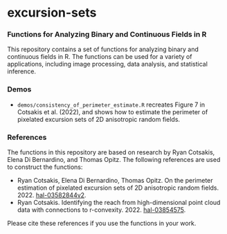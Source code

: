 # excursion-sets
### Functions for Analyzing Binary and Continuous Fields in R

This repository contains a set of functions for analyzing binary and continuous fields in R. The functions can be used for a variety of applications, including image processing, data analysis, and statistical inference.

### Demos
- `demos/consistency_of_perimeter_estimate.R` recreates Figure 7 in Cotsakis et al. (2022), and shows how to estimate the perimeter of pixelated excursion sets of 2D anisotropic random fields.

### References
The functions in this repository are based on research by Ryan Cotsakis, Elena Di Bernardino, and Thomas Opitz. The following references are used to construct the functions:
- Ryan Cotsakis, Elena Di Bernardino, Thomas Opitz. On the perimeter estimation of pixelated excursion sets of 2D anisotropic random fields. 2022. [hal-03582844v2](https://hal.science/hal-03582844v2).
- Ryan Cotsakis. Identifying the reach from high-dimensional point cloud data with connections to r-convexity. 2022. [hal-03854575](https://hal.science/hal-03854575v1).

Please cite these references if you use the functions in your work.
